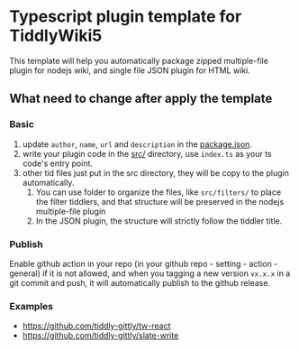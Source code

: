# Typescript plugin template for TiddlyWiki5

This template will help you automatically package zipped multiple-file plugin for nodejs wiki, and single file JSON plugin for HTML wiki.

## What need to change after apply the template

### Basic

1. update `author`, `name`, `url` and `description` in the [package.json](package.json).
1. write your plugin code in the [src/](src/) directory, use `index.ts` as your ts code's entry point.
1. other tid files just put in the src directory, they will be copy to the plugin automatically.
    1. You can use folder to organize the files, like `src/filters/` to place the filter tiddlers, and that structure will be preserved in the nodejs multiple-file plugin
    1. In the JSON plugin, the structure will strictly follow the tiddler title.

### Publish

Enable github action in your repo (in your github repo - setting - action - general) if it is not allowed, and when you tagging a new version `vx.x.x` in a git commit and push, it will automatically publish to the github release.

### Examples

- https://github.com/tiddly-gittly/tw-react
- https://github.com/tiddly-gittly/slate-write
